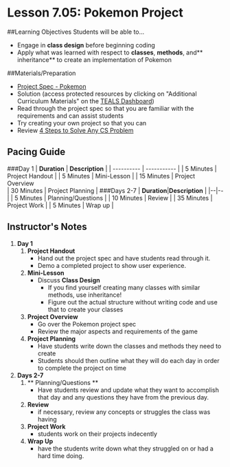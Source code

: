 # Lesson 7.05: Pokemon Project

##Learning Objectives
Students will be able to... 

* Engage in **class design** before beginning coding
* Apply what was learned with respect to **classes**, **methods**, and** inheritance** to create an implementation of Pokemon

##Materials/Preparation
* [Project Spec - Pokemon]
* Solution (access protected resources by clicking on "Additional Curriculum Materials" on the [TEALS Dashboard])
* Read through the project spec so that you are familiar with the requirements and can assist students
* Try creating your own project so that you can 
* Review [4 Steps to Solve Any CS Problem]

## Pacing Guide
###Day 1
| **Duration**   | **Description** |
| ---------- | ----------- |
| 5 Minutes  | Project Handout      |
| 5 Minutes | Mini-Lesson      |
| 15 Minutes | Project Overview         
| 30 Minutes | Project Planning  |
###Days 2-7
| **Duration**|**Description**      |
|--|--|
| 5 Minutes  | Planning/Questions      |
| 10 Minutes | Review      |
| 35 Minutes | Project Work        |
| 5 Minutes | Wrap up     |
## Instructor's Notes

1. **Day 1**
    1. **Project Handout**
        * Hand out the project spec and have students read through it.
        * Demo a completed project to show user experience. 
    2. **Mini-Lesson**
    	* Discuss **Class Design**
    		* If you find yourself creating many classes with similar methods, use inheritance! 
    		* Figure out the actual structure without writing code and use that to create your classes
    3. **Project Overview**	
    	* Go over the Pokemon project spec
    	* Review the major aspects and requirements of the game
    4. **Project Planning**
    	* Have students write down the classes and methods they need to create
    	* Students should then outline what they will do each day in order to complete the project on time
2. **Days 2-7**
	1. ** Planning/Questions **
		* Have students review and update what they want to accomplish that day and any questions they have from the previous day.
	2. **Review** 
		* if necessary, review any concepts or struggles the class was having
	3. **Project Work** 
		* students work on their projects indecently
	4. **Wrap Up**
		* have the students write down what they struggled on or had a hard time doing. 

  
[Project Spec - Pokemon]:project.md
[TEALS Dashboard]:http:/www.tealsk12.org/dashboard
[4 Steps to Solve Any CS Problem]:https://github.com/TEALS-IntroCS/2nd-semester-introduction-to-computer-science-principles/raw/master/units/4%20Steps%20to%20Solve%20Any%20CS%20Problem.pdf
